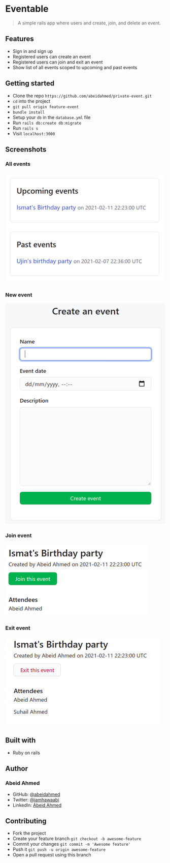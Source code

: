 # Eventable

> A simple rails app where users and create, join, and delete an event.

## Features

- Sign in and sign up
- Registered users can create an event
- Registered users can join and exit an event
- Show list of all events scoped to upcoming and past events

## Getting started

- Clone the repo `https://github.com/abeidahmed/private-event.git`
- `cd` into the project
- `git pull origin feature-event`
- `bundle install`
- Setup your `db` in the `database.yml` file
- Run `rails db:create db:migrate`
- Run `rails s`
- Visit `localhost:3000`

## Screenshots

### All events

![All events](https://github.com/abeidahmed/private-event/blob/feature-event/public/images/all_events.png)

### New event

![New event](https://github.com/abeidahmed/private-event/blob/feature-event/public/images/new_event.png)

### Join event

![Join event](https://github.com/abeidahmed/private-event/blob/feature-event/public/images/join_event.png)

### Exit event

![Exit event](https://github.com/abeidahmed/private-event/blob/feature-event/public/images/exit_event.png)

## Built with

- Ruby on rails

## Author

### Abeid Ahmed

- GitHub: [@abeidahmed](https://github.com/abeidahmed)
- Twitter: [@iamhawaabi](https://twitter.com/iamhawaabi)
- LinkedIn: [Abeid Ahmed](https://www.linkedin.com/in/abeidahmed/)

## Contributing

- Fork the project
- Create your feature branch `git checkout -b awesome-feature`
- Commit your changes `git commit -m 'Awesome feature'`
- Push it `git push -u origin awesome-feature`
- Open a pull request using this branch
